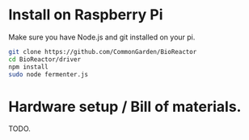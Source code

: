 # Install on Raspberry Pi

Make sure you have Node.js and git installed on your pi.

```bash
git clone https://github.com/CommonGarden/BioReactor
cd BioReactor/driver
npm install
sudo node fermenter.js
```

# Hardware setup / Bill of materials.

TODO.
